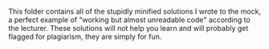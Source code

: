 This folder contains all of the stupidly minified solutions I wrote to the mock, a perfect example of "working but almost unreadable code" according to the lecturer. These solutions will not help you learn and will probably get flagged for plagiarism, they are simply for fun.
